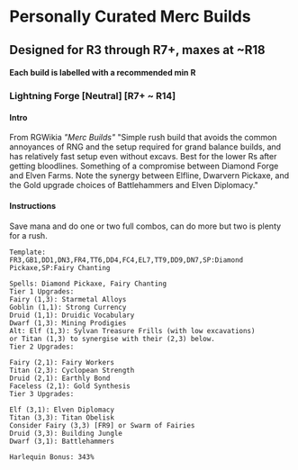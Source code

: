 # Personally Curated Merc Builds
## Designed for R3 through R7+, maxes at ~R18
#### Each build is labelled with a recommended min R

### Lightning Forge [Neutral] [R7+ ~ R14]
#### Intro
From RGWikia *"Merc Builds"*
"Simple rush build that avoids the common annoyances of RNG and the setup required for grand balance builds, and has relatively fast setup even without excavs. Best for the lower Rs after getting bloodlines. Something of a compromise between Diamond Forge and Elven Farms. Note the synergy between Elfline, Dwarvern Pickaxe, and the Gold upgrade choices of Battlehammers and Elven Diplomacy."
#### Instructions
Save mana and do one or two full combos, can do more but two is plenty for a rush.
```
Template:
FR3,GB1,DD1,DN3,FR4,TT6,DD4,FC4,EL7,TT9,DD9,DN7,SP:Diamond Pickaxe,SP:Fairy Chanting
```
```
Spells: Diamond Pickaxe, Fairy Chanting
Tier 1 Upgrades:
Fairy (1,3): Starmetal Alloys
Goblin (1,1): Strong Currency
Druid (1,1): Druidic Vocabulary
Dwarf (1,3): Mining Prodigies
Alt: Elf (1,3): Sylvan Treasure Frills (with low excavations) 
or Titan (1,3) to synergise with their (2,3) below.
Tier 2 Upgrades:

Fairy (2,1): Fairy Workers
Titan (2,3): Cyclopean Strength
Druid (2,1): Earthly Bond
Faceless (2,1): Gold Synthesis
Tier 3 Upgrades:

Elf (3,1): Elven Diplomacy
Titan (3,3): Titan Obelisk
Consider Fairy (3,3) [FR9] or Swarm of Fairies
Druid (3,3): Building Jungle
Dwarf (3,1): Battlehammers

Harlequin Bonus: 343%
```
